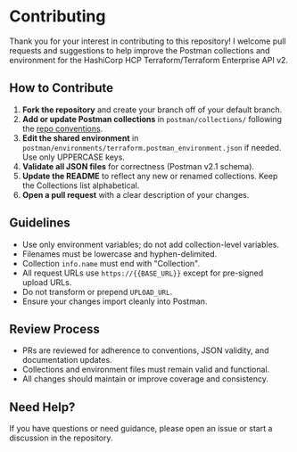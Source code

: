 # Contributing

Thank you for your interest in contributing to this repository! I welcome pull requests and suggestions to help improve the Postman collections and environment for the HashiCorp HCP Terraform/Terraform Enterprise API v2.

## How to Contribute

1. **Fork the repository** and create your branch off of your default branch.
2. **Add or update Postman collections** in `postman/collections/` following the [repo conventions](README.md).
3. **Edit the shared environment** in `postman/environments/terraform.postman_environment.json` if needed. Use only UPPERCASE keys.
4. **Validate all JSON files** for correctness (Postman v2.1 schema).
5. **Update the README** to reflect any new or renamed collections. Keep the Collections list alphabetical.
6. **Open a pull request** with a clear description of your changes.

## Guidelines

- Use only environment variables; do not add collection-level variables.
- Filenames must be lowercase and hyphen-delimited.
- Collection `info.name` must end with "Collection".
- All request URLs use `https://{{BASE_URL}}` except for pre-signed upload URLs.
- Do not transform or prepend `UPLOAD_URL`.
- Ensure your changes import cleanly into Postman.

## Review Process

- PRs are reviewed for adherence to conventions, JSON validity, and documentation updates.
- Collections and environment files must remain valid and functional.
- All changes should maintain or improve coverage and consistency.

## Need Help?

If you have questions or need guidance, please open an issue or start a discussion in the repository.
